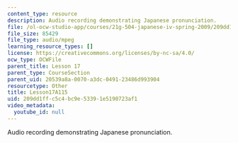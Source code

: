 ```yaml
---
content_type: resource
description: Audio recording demonstrating Japanese pronunciation.
file: /ol-ocw-studio-app/courses/21g-504-japanese-iv-spring-2009/209dd1ffc5c4bc9e53391e5190723af1_Lesson17A115.mp3
file_size: 85429
file_type: audio/mpeg
learning_resource_types: []
license: https://creativecommons.org/licenses/by-nc-sa/4.0/
ocw_type: OCWFile
parent_title: Lesson 17
parent_type: CourseSection
parent_uid: 20539a8a-0070-a3dc-0491-23486d993904
resourcetype: Other
title: Lesson17A115
uid: 209dd1ff-c5c4-bc9e-5339-1e5190723af1
video_metadata:
  youtube_id: null
---
```

Audio recording demonstrating Japanese pronunciation.